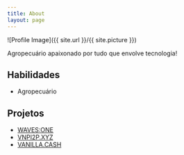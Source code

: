 ```yaml
---
title: About
layout: page
---
```

![Profile Image]({{ site.url }}/{{ site.picture }})

<p>Agropecuário apaixonado por tudo que envolve tecnologia!</p>

<h2>Habilidades</h2>

<ul class="Habilidades-list">
	<li>Agropecuário</li>
</ul>

<h2>Projetos</h2>

<ul>
	<li><a href="https://waves.one">WAVES:ONE</a></li>
	<li><a href="https://vpni2p.xyz">VNPI2P.XYZ</a></li>
	<li><a href="https://vanilla.cash">VANILLA.CASH</a></li>
</ul>
